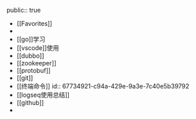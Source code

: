 public:: true

- [[Favorites]]
-
- [[go]]学习
- [[vscode]]使用
- [[dubbo]]
- [[zookeeper]]
- [[protobuf]]
- [[git]]
- [[终端命令]]
  id:: 67734921-c94a-429e-9a3e-7c40e5b39792
- [[logseq使用总结]]
- [[github]]
-